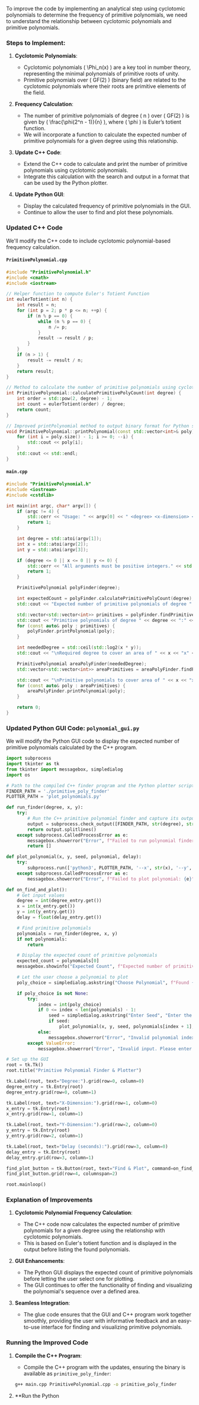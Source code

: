 To improve the code by implementing an analytical step using cyclotomic polynomials to determine the frequency of primitive polynomials, we need to understand the relationship between cyclotomic polynomials and primitive polynomials.

### Steps to Implement:
1. **Cyclotomic Polynomials**:
   - Cyclotomic polynomials \( \Phi_n(x) \) are a key tool in number theory, representing the minimal polynomials of primitive roots of unity.
   - Primitive polynomials over \( GF(2) \) (binary field) are related to the cyclotomic polynomials where their roots are primitive elements of the field.

2. **Frequency Calculation**:
   - The number of primitive polynomials of degree \( n \) over \( GF(2) \) is given by \( \frac{\phi(2^n - 1)}{n} \), where \( \phi \) is Euler’s totient function.
   - We will incorporate a function to calculate the expected number of primitive polynomials for a given degree using this relationship.

3. **Update C++ Code**:
   - Extend the C++ code to calculate and print the number of primitive polynomials using cyclotomic polynomials.
   - Integrate this calculation with the search and output in a format that can be used by the Python plotter.

4. **Update Python GUI**:
   - Display the calculated frequency of primitive polynomials in the GUI.
   - Continue to allow the user to find and plot these polynomials.

### Updated C++ Code

We'll modify the C++ code to include cyclotomic polynomial-based frequency calculation.

#### `PrimitivePolynomial.cpp`

```cpp
#include "PrimitivePolynomial.h"
#include <cmath>
#include <iostream>

// Helper function to compute Euler's Totient Function
int eulerTotient(int n) {
    int result = n;
    for (int p = 2; p * p <= n; ++p) {
        if (n % p == 0) {
            while (n % p == 0) {
                n /= p;
            }
            result -= result / p;
        }
    }
    if (n > 1) {
        result -= result / n;
    }
    return result;
}

// Method to calculate the number of primitive polynomials using cyclotomic polynomials
int PrimitivePolynomial::calculatePrimitivePolyCount(int degree) {
    int order = std::pow(2, degree) - 1;
    int count = eulerTotient(order) / degree;
    return count;
}

// Improved printPolynomial method to output binary format for Python script
void PrimitivePolynomial::printPolynomial(const std::vector<int>& poly) {
    for (int i = poly.size() - 1; i >= 0; --i) {
        std::cout << poly[i];
    }
    std::cout << std::endl;
}
```

#### `main.cpp`

```cpp
#include "PrimitivePolynomial.h"
#include <iostream>
#include <cstdlib>

int main(int argc, char* argv[]) {
    if (argc != 4) {
        std::cerr << "Usage: " << argv[0] << " <degree> <x-dimension> <y-dimension>" << std::endl;
        return 1;
    }

    int degree = std::atoi(argv[1]);
    int x = std::atoi(argv[2]);
    int y = std::atoi(argv[3]);

    if (degree <= 0 || x <= 0 || y <= 0) {
        std::cerr << "All arguments must be positive integers." << std::endl;
        return 1;
    }

    PrimitivePolynomial polyFinder(degree);

    int expectedCount = polyFinder.calculatePrimitivePolyCount(degree);
    std::cout << "Expected number of primitive polynomials of degree " << degree << ": " << expectedCount << std::endl;

    std::vector<std::vector<int>> primitives = polyFinder.findPrimitivePolynomials();
    std::cout << "Primitive polynomials of degree " << degree << ":" << std::endl;
    for (const auto& poly : primitives) {
        polyFinder.printPolynomial(poly);
    }

    int neededDegree = std::ceil(std::log2(x * y));
    std::cout << "\nRequired degree to cover an area of " << x << "x" << y << ": " << neededDegree << std::endl;

    PrimitivePolynomial areaPolyFinder(neededDegree);
    std::vector<std::vector<int>> areaPrimitives = areaPolyFinder.findPrimitivePolynomials();

    std::cout << "\nPrimitive polynomials to cover area of " << x << "x" << y << ":\n";
    for (const auto& poly : areaPrimitives) {
        areaPolyFinder.printPolynomial(poly);
    }

    return 0;
}
```

### Updated Python GUI Code: `polynomial_gui.py`

We will modify the Python GUI code to display the expected number of primitive polynomials calculated by the C++ program.

```python
import subprocess
import tkinter as tk
from tkinter import messagebox, simpledialog
import os

# Path to the compiled C++ finder program and the Python plotter script
FINDER_PATH = './primitive_poly_finder'
PLOTTER_PATH = 'plot_polynomials.py'

def run_finder(degree, x, y):
    try:
        # Run the C++ primitive polynomial finder and capture its output
        output = subprocess.check_output([FINDER_PATH, str(degree), str(x), str(y)], text=True)
        return output.splitlines()
    except subprocess.CalledProcessError as e:
        messagebox.showerror("Error", f"Failed to run polynomial finder: {e}")
        return []

def plot_polynomial(x, y, seed, polynomial, delay):
    try:
        subprocess.run(['python3', PLOTTER_PATH, '--x', str(x), '--y', str(y), '--seed', seed, '--poly', polynomial, '--delay', str(delay)], check=True)
    except subprocess.CalledProcessError as e:
        messagebox.showerror("Error", f"Failed to plot polynomial: {e}")

def on_find_and_plot():
    # Get input values
    degree = int(degree_entry.get())
    x = int(x_entry.get())
    y = int(y_entry.get())
    delay = float(delay_entry.get())

    # Find primitive polynomials
    polynomials = run_finder(degree, x, y)
    if not polynomials:
        return

    # Display the expected count of primitive polynomials
    expected_count = polynomials[0]
    messagebox.showinfo("Expected Count", f"Expected number of primitive polynomials: {expected_count}")

    # Let the user choose a polynomial to plot
    poly_choice = simpledialog.askstring("Choose Polynomial", f"Found {len(polynomials) - 1} primitive polynomials.\nEnter the index (starting from 0) of the polynomial to plot:\n\n" + "\n".join([f"{i}: {p}" for i, p in enumerate(polynomials[1:])]))

    if poly_choice is not None:
        try:
            index = int(poly_choice)
            if 0 <= index < len(polynomials) - 1:
                seed = simpledialog.askstring("Enter Seed", "Enter the initial seed as a binary string (e.g., 1000):")
                if seed:
                    plot_polynomial(x, y, seed, polynomials[index + 1], delay)
            else:
                messagebox.showerror("Error", "Invalid polynomial index selected.")
        except ValueError:
            messagebox.showerror("Error", "Invalid input. Please enter a valid index.")

# Set up the GUI
root = tk.Tk()
root.title("Primitive Polynomial Finder & Plotter")

tk.Label(root, text="Degree:").grid(row=0, column=0)
degree_entry = tk.Entry(root)
degree_entry.grid(row=0, column=1)

tk.Label(root, text="X-Dimension:").grid(row=1, column=0)
x_entry = tk.Entry(root)
x_entry.grid(row=1, column=1)

tk.Label(root, text="Y-Dimension:").grid(row=2, column=0)
y_entry = tk.Entry(root)
y_entry.grid(row=2, column=1)

tk.Label(root, text="Delay (seconds):").grid(row=3, column=0)
delay_entry = tk.Entry(root)
delay_entry.grid(row=3, column=1)

find_plot_button = tk.Button(root, text="Find & Plot", command=on_find_and_plot)
find_plot_button.grid(row=4, columnspan=2)

root.mainloop()
```

### Explanation of Improvements

1. **Cyclotomic Polynomial Frequency Calculation**:
   - The C++ code now calculates the expected number of primitive polynomials for a given degree using the relationship with cyclotomic polynomials.
   - This is based on Euler's totient function and is displayed in the output before listing the found polynomials.

2. **GUI Enhancements**:
   - The Python GUI displays the expected count of primitive polynomials before letting the user select one for plotting.
   - The GUI continues to offer the functionality of finding and visualizing the polynomial's sequence over a defined area.

3. **Seamless Integration**:
   - The glue code ensures that the GUI and C++ program work together smoothly, providing the user with informative feedback and an easy-to-use interface for finding and visualizing primitive polynomials.

### Running the Improved Code

1. **Compile the C++ Program**:
   - Compile the C++ program with the updates, ensuring the binary is available as `primitive_poly_finder`:

    ```bash
    g++ main.cpp PrimitivePolynomial.cpp -o primitive_poly_finder
    ```

2. **Run the Python
